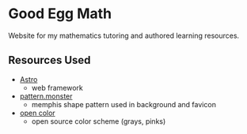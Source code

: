 # Good Egg Math

Website for my mathematics tutoring and authored learning resources.

## Resources Used
 - [Astro](https://astro.build/)
   - web framework
 - [pattern.monster](https://pattern.monster/memphis-3/)
   - memphis shape pattern used in background and favicon
 - [open color](https://yeun.github.io/open-color/)
   - open source color scheme (grays, pinks)